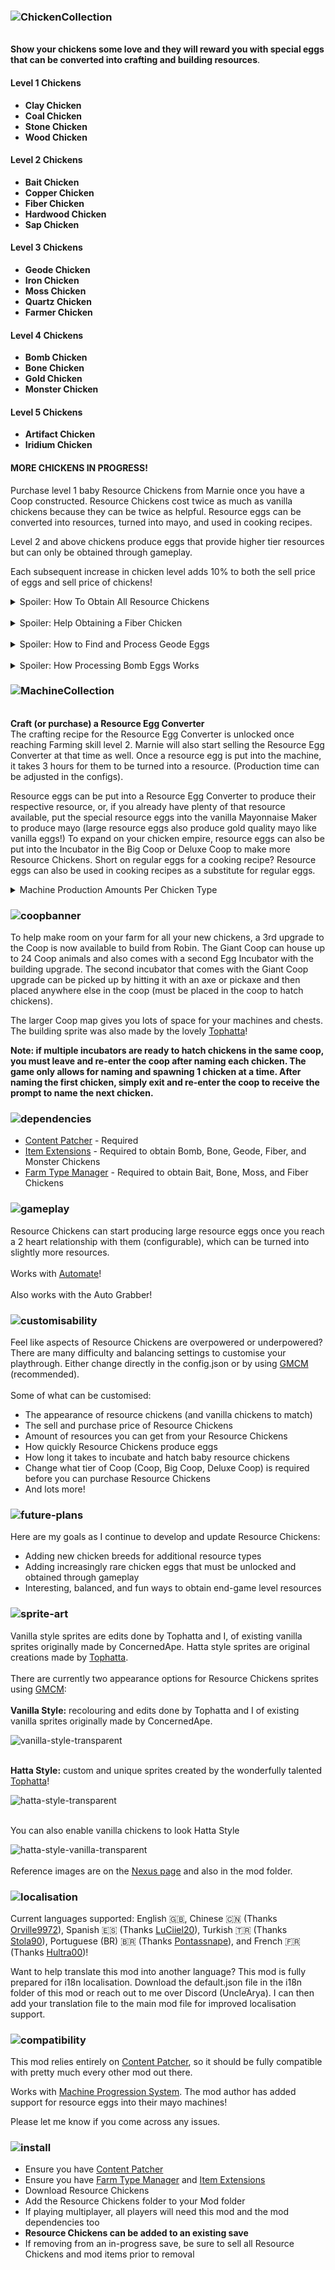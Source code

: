 ### ![ChickenCollection](https://github.com/UncleArya/StardewMods/assets/100550741/cc82a253-164d-4b4d-a1b5-775aa67d9e6c)

<br/>**Show your chickens some love and they will reward you with special eggs that can be converted into crafting and building resources**.

#### Level 1 Chickens

-   **Clay Chicken**
-   **Coal Chicken**
-   **Stone Chicken**
-   **Wood Chicken**

#### Level 2 Chickens

-   **Bait Chicken**
-   **Copper Chicken**
-   **Fiber Chicken**
-   **Hardwood Chicken**
-   **Sap Chicken**

#### Level 3 Chickens

-   **Geode Chicken**
-   **Iron Chicken**
-   **Moss Chicken**
-   **Quartz Chicken**
-   **Farmer Chicken**

#### Level 4 Chickens

-   **Bomb Chicken**
-   **Bone Chicken**
-   **Gold Chicken**
-   **Monster Chicken**

#### Level 5 Chickens

-   **Artifact Chicken**
-   **Iridium Chicken**

#### MORE CHICKENS IN PROGRESS!

Purchase level 1 baby Resource Chickens from Marnie once you have a Coop constructed. Resource Chickens cost twice as much as vanilla chickens because they can be twice as helpful. Resource eggs can be converted into resources, turned into mayo, and used in cooking recipes.

Level 2 and above chickens produce eggs that provide higher tier resources but can only be obtained through gameplay.

Each subsequent increase in chicken level adds 10% to both the sell price of eggs and sell price of chickens!

<details>
<summary>Spoiler: How To Obtain All Resource Chickens</summary>
	
| Chicken Type | How To Obtain | Requirement |
| --- | --- | --- |
| Artifact | Acquirable from the Desert Trader once a short quest involving Sandy has been received | Mining Level 5 |
| Bone | Rare drop from barrels in the Mines level 80+, fossil stones in the Skull Cavern, and some secret spots | Foraging Level 4 |
| Bomb | Rare drop from barels in the Skull Cavern, becomes purchasable from the Dwarf after 3 hearts of friendship with them | Mining Level 4 |
| Bait | Forage around the Beach Tide Pools the day after rain | Fishing Level 2 |
| Clay | Purchase from Marnie | Construct a Coop |
| Coal | Purchase from Marnie | Construct a Coop |
| Copper | Craft and incubate a Copper Egg Fusion Chamber | Farming Level 3 |
| Farmer | Complete a quest from Marnie after reaching 3 hearts of friendship with her, egg becomes purchasable from Marnie after the quest is complete | Farming Level 4 |
| Fiber | Drop from breaking weeds in the Forest or Railroad, forage in the Secret Woods | Forage Level 3 |
| Gold | Craft and incubate a Gold Egg Fusion Chamber | Farming Level 5 |
| Geode | Rare drop from geode egg nodes in the Mines and Skull Cavern, can also spawn in the Quarry | Mining Level 3 |
| Hardwood | Craft and incubate a Hardwood Egg Fusion Chamber | Farming Level 3 |
| Iridium | Craft and incubate an Iridium Egg Fusion Chamber | Farming Level 6 |
| Iron | Craft and incubate an Iron Egg Fusion Chamber | Farming Level 4 |
| Monster | Drop from rare custom Monster Nest nodes in the Quarry mine, becomes purchasable from Krobus after 3 hearts of friendship with them | Combat Level 5 |
| Moss | Rare drop from shaking/chopping green rain trees, destroying green rain weeds, forage in the Forest day after green rain, destroying weeds in the forest day after normal rain | Foraging Level 3 |
| Quartz | Craft and incubate a Quartz Egg Fusion Chamber | Farming Level 4 |
| Sap | Rare drop from chopping Oak, Maple, Pine, or Mahogany trees | Foraging Level 2 |
| Stone | Purchase from Marnie | Construct a Coop |
| Wood | Purchase from Marnie | Construct a Coop |
</details>
</br>
<details>
<summary>Spoiler: Help Obtaining a Fiber Chicken</summary>

Once you have reached **Forage skill level 2**, the following will have a chance to spawn:

-   A rare drop from breaking weeds in the [Cindersap Forest](https://stardewvalleywiki.com/Cindersap_Forest) that contain a fiber chicken egg
-   A rare drop from breaking weeds in the [Railroad](https://stardewvalleywiki.com/Railroad) that contain a fiber chicken egg
-   A fiber chicken egg in the [Secret Woods](https://stardewvalleywiki.com/Secret_Woods)
-   Each map location will each have a **maximum of 1** fiber chicken egg spawn per day
-   If a forage spawn has occurred in that map that day, it will reset and go away at the end of each day

_If you feel fiber chicken egg forage spots are too rare or not rare enough, please provide feedback. This is not currently something that can be user configurable, so I attempted to balance it as evenly as I thought people would want_

</details>
</br>
<details>
<summary>Spoiler: How to Find and Process Geode Eggs</summary>

Once you have reached **Mining skill level 3**, a custom geode egg mining node will have a rare chance to spawn in the Mines containing a geode chicken egg.

Geode chicken eggs, when placed in the Resource Egg Converter will randomly produce the following:

-   A geode once any player has entered the Mines once
-   A frozen geode once any player has reached level 40 in the Mines
-   A magma geode once any player has reached level 80 in the Mines
-   An omni geode once any player has reached the bottom of the Mines

_If you feel geode chicken eggs are too rare or not rare enough, please provide feedback._

</details>
</br>
<details>
<summary>Spoiler: How Processing Bomb Eggs Works</summary>

Once you have reached **Mining skill level 4**, Bomb Eggs become obtainable.

Bomb chicken eggs, when placed in the Resource Egg Converter will randomly produce the following based on the player's current mining level:

-   Mining Level less than 6: 100% Cherry Bomb
-   Mining Level less than 8: 60% Cherry Bomb, 40% Bomb
-   Mining Level greater than 8: 50% Cherry Bomb, 33% Bomb, 17% Mega Bomb

_Bombs and Mega Bombs are only available at higher mining levels to align with when their crafting recipes becoming available to attempt keeping them as balanced as possible._

</details>

### ![MachineCollection](https://github.com/UncleArya/StardewMods/assets/100550741/62834e48-8fa4-4100-8c9c-7a1326175557)

<br/>**Craft (or purchase) a Resource Egg Converter**  
The crafting recipe for the Resource Egg Converter is unlocked once reaching Farming skill level 2. Marnie will also start selling the Resource Egg Converter at that time as well. Once a resource egg is put into the machine, it takes 3 hours for them to be turned into a resource. (Production time can be adjusted in the configs).

Resource eggs can be put into a Resource Egg Converter to produce their respective resource, or, if you already have plenty of that resource available, put the special resource eggs into the vanilla Mayonnaise Maker to produce mayo (large resource eggs also produce gold quality mayo like vanilla eggs!) To expand on your chicken empire, resource eggs can also be put into the Incubator in the Big Coop or Deluxe Coop to make more Resource Chickens. Short on regular eggs for a cooking recipe? Resource eggs can also be used in cooking recipes as a substitute for regular eggs.

<details>
<summary>Machine Production Amounts Per Chicken Type</summary>
	
![stats](https://github.com/UncleArya/StardewMods/assets/100550741/5aa2ff7f-346e-405d-8c63-18bcb0696eda)

**_Can be increased or decreased in the configs_**

</details>

### ![coopbanner](https://github.com/UncleArya/StardewMods/assets/100550741/257de0f9-a94d-43b2-a570-2d95ebcf3952)

To help make room on your farm for all your new chickens, a 3rd upgrade to the Coop is now available to build from Robin. The Giant Coop can house up to 24 Coop animals and also comes with a second Egg Incubator with the building upgrade. The second incubator that comes with the Giant Coop upgrade can be picked up by hitting it with an axe or pickaxe and then placed anywhere else in the coop (must be placed in the coop to hatch chickens).

The larger Coop map gives you lots of space for your machines and chests. The building sprite was also made by the lovely [Tophatta](https://www.nexusmods.com/stardewvalley/users/54445652)!

**Note: if multiple incubators are ready to hatch chickens in the same coop, you must leave and re-enter the coop after naming each chicken. The game only allows for naming and spawning 1 chicken at a time. After naming the first chicken, simply exit and re-enter the coop to receive the prompt to name the next chicken.**

### ![dependencies](https://github.com/UncleArya/StardewMods/assets/100550741/c05fe851-0764-4c98-8249-6012fb946468)

-   [Content Patcher](https://www.nexusmods.com/stardewvalley/mods/1915) - Required
-   [Item Extensions](https://www.nexusmods.com/stardewvalley/mods/20357) - Required to obtain Bomb, Bone, Geode, Fiber, and Monster Chickens
-   [Farm Type Manager](https://www.nexusmods.com/stardewvalley/mods/3231) - Required to obtain Bait, Bone, Moss, and Fiber Chickens

### ![gameplay](https://github.com/UncleArya/StardewMods/assets/100550741/eb4f4717-2b68-4ef3-a15c-a0eba6c60920)

Resource Chickens can start producing large resource eggs once you reach a 2 heart relationship with them (configurable), which can be turned into slightly more resources.  
<br/>Works with [Automate](https://www.nexusmods.com/stardewvalley/mods/1063)!  
<br/>Also works with the Auto Grabber!

### ![customisability](https://github.com/UncleArya/StardewMods/assets/100550741/38408dab-56c8-4502-a844-9e8a56223625)

Feel like aspects of Resource Chickens are overpowered or underpowered? There are many difficulty and balancing settings to customise your playthrough. Either change directly in the config.json or by using [GMCM](https://www.nexusmods.com/stardewvalley/mods/5098) (recommended).  
<br/>Some of what can be customised:

-   The appearance of resource chickens (and vanilla chickens to match)
-   The sell and purchase price of Resource Chickens
-   Amount of resources you can get from your Resource Chickens
-   How quickly Resource Chickens produce eggs
-   How long it takes to incubate and hatch baby resource chickens
-   Change what tier of Coop (Coop, Big Coop, Deluxe Coop) is required before you can purchase Resource Chickens
-   And lots more!

### ![future-plans](https://github.com/UncleArya/StardewMods/assets/100550741/a0b8acd2-7ebc-4c41-8fc7-841cf51a2ce9)

Here are my goals as I continue to develop and update Resource Chickens:

-   Adding new chicken breeds for additional resource types
-   Adding increasingly rare chicken eggs that must be unlocked and obtained through gameplay
-   Interesting, balanced, and fun ways to obtain end-game level resources

### ![sprite-art](https://github.com/UncleArya/StardewMods/assets/100550741/96364db0-0a6b-4aab-bba5-a935206ff74b)

Vanilla style sprites are edits done by Tophatta and I, of existing vanilla sprites originally made by ConcernedApe. Hatta style sprites are original creations made by [Tophatta](https://www.nexusmods.com/stardewvalley/users/54445652).
</br>
</br>There are currently two appearance options for Resource Chickens sprites using [GMCM](https://www.nexusmods.com/stardewvalley/mods/5098):
</br>
</br>**Vanilla Style:** recolouring and edits done by Tophatta and I of existing vanilla sprites originally made by ConcernedApe.

![vanilla-style-transparent](https://github.com/UncleArya/StardewMods/assets/100550741/d543014e-1ba2-4ebb-aca9-83a1068299ef)

</br>**Hatta Style:** custom and unique sprites created by the wonderfully talented [Tophatta](https://www.nexusmods.com/stardewvalley/users/54445652)!

![hatta-style-transparent](https://github.com/UncleArya/StardewMods/assets/100550741/9d9bc450-3aef-4f71-b9db-a99e117429f9)

</br>You can also enable vanilla chickens to look Hatta Style

![hatta-style-vanilla-transparent](https://github.com/UncleArya/StardewMods/assets/100550741/50ccb2ba-8302-4bc0-b654-cfe2fdc76f46)
</br>
</br>Reference images are on the [Nexus page](https://www.nexusmods.com/stardewvalley/mods/21800) and also in the mod folder.

### ![localisation](https://github.com/UncleArya/StardewMods/assets/100550741/0745adca-903d-4e42-8010-d2e8eefe8d33)

Current languages supported: English 🇬🇧, Chinese 🇨🇳 (Thanks [Orville9972](https://www.nexusmods.com/users/73926958)), Spanish 🇪🇸 (Thanks [LuCiiel20](https://forums.nexusmods.com/profile/11110368-luciiel20/)), Turkish 🇹🇷 (Thanks [Stola90](https://forums.nexusmods.com/profile/193926774-stola90/)), Portuguese (BR) 🇧🇷 (Thanks [Pontassnape](https://next.nexusmods.com/profile/pontassnape/about-me)), and French 🇫🇷 (Thanks [Hultra00](https://next.nexusmods.com/profile/Hultra00/about-me))!

Want to help translate this mod into another language? This mod is fully prepared for i18n localisation. Download the default.json file in the i18n folder of this mod or reach out to me over Discord (UncleArya). I can then add your translation file to the main mod file for improved localisation support.

### ![compatibility](https://github.com/UncleArya/StardewMods/assets/100550741/62adfeb8-14bd-4bb0-87bf-0c63bc97935a)

This mod relies entirely on [Content Patcher](https://www.nexusmods.com/stardewvalley/mods/1915), so it should be fully compatible with pretty much every other mod out there.

Works with [Machine Progression System](https://www.nexusmods.com/stardewvalley/mods/21720). The mod author has added support for resource eggs into their mayo machines!

Please let me know if you come across any issues.

### ![install](https://github.com/UncleArya/StardewMods/assets/100550741/4517bdc4-2d2d-4263-81bf-02dd1bc0d7e1)

-   Ensure you have [Content Patcher](https://www.nexusmods.com/stardewvalley/mods/1915)
-   Ensure you have [Farm Type Manager](https://www.nexusmods.com/stardewvalley/mods/3231) and [Item Extensions](https://www.nexusmods.com/stardewvalley/mods/20357)
-   Download Resource Chickens
-   Add the Resource Chickens folder to your Mod folder
-   If playing multiplayer, all players will need this mod and the mod dependencies too
-   **Resource Chickens can be added to an existing save**
-   If removing from an in-progress save, be sure to sell all Resource Chickens and mod items prior to removal

